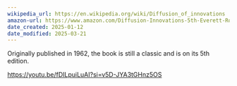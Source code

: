 ```yaml
---
wikipedia_url: https://en.wikipedia.org/wiki/Diffusion_of_innovations
amazon-url: https://www.amazon.com/Diffusion-Innovations-5th-Everett-Rogers/dp/0743222091
date_created: 2025-01-12
date_modified: 2025-03-21
---
```

Originally published in 1962, the book is still a classic and is on its 5th edition.  

https://youtu.be/fDILpuiLuAI?si=v5D-JYA3tGHnz5OS

